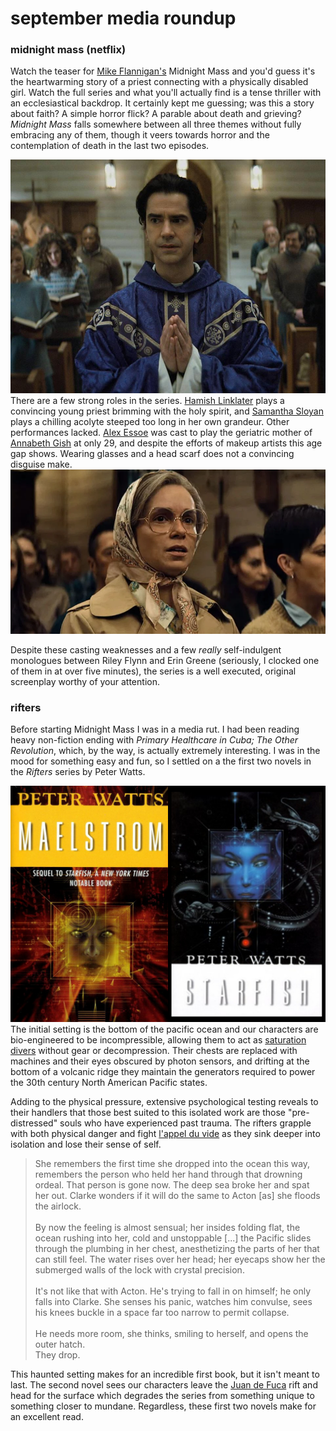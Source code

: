 # september media roundup
### midnight mass (netflix)
Watch the teaser for [Mike Flannigan's](https://www.imdb.com/name/nm1093039) Midnight Mass and you'd guess it's the heartwarming story of a priest connecting with a physically disabled girl. Watch the full series and what you'll actually find is a tense thriller with an ecclesiastical backdrop. It certainly kept me guessing; was this a story about faith? A simple horror flick? A parable about death and grieving? *Midnight Mass* falls somewhere between all three themes without fully embracing any of them, though it veers towards horror and the contemplation of death in the last two episodes.

![Father Paul, the passionate but enigmatic priest.](paul.jpg)
There are a few strong roles in the series. [Hamish Linklater](https://www.imdb.com/name/nm0512934/) plays a convincing young priest brimming with the holy spirit, and [Samantha Sloyan](https://www.imdb.com/name/nm1418096/) plays a chilling acolyte steeped too long in her own grandeur. Other performances lacked. [Alex Essoe](mildred.jpg) was cast to play the geriatric mother of [Annabeth Gish](https://www.imdb.com/name/nm0001272) at only 29, and despite the efforts of makeup artists this age gap shows. Wearing glasses and a head scarf does not a convincing disguise make.
![This is not a 90 year old woman.](mildred.jpg)

Despite these casting weaknesses and a few *really* self-indulgent monologues between Riley Flynn and Erin Greene (seriously, I clocked one of them in at over five minutes), the series is a well executed, original screenplay worthy of your attention.

### rifters
Before starting Midnight Mass I was in a media rut. I had been reading heavy non-fiction ending with *Primary Healthcare in Cuba; The Other Revolution*, which, by the way, is actually extremely interesting. I was in the mood for something easy and fun, so I settled on a the first two novels in the *Rifters* series by Peter Watts.

![Don't be deterred by the cheesy dust jackets.](covers.jpg)
The initial setting is the bottom of the pacific ocean and our characters are bio-engineered to be incompressible, allowing them to act as [saturation divers](https://en.wikipedia.org/wiki/Saturation_diving) without gear or decompression. Their chests are replaced with machines and their eyes obscured by photon sensors, and drifting at the bottom of a volcanic ridge they maintain the generators required to power the 30th century North American Pacific states. 

Adding to the physical pressure, extensive psychological testing reveals to their handlers that those best suited to this isolated work are those "pre-distressed" souls who have experienced past trauma. The rifters grapple with both physical danger and fight [l'appel du vide](https://en.wikipedia.org/wiki/Intrusive_thought) as they sink deeper into isolation and lose their sense of self.

> She remembers the first time she dropped into the ocean this way, remembers the person who held her hand through that drowning ordeal. That person is gone now. The deep sea broke her and spat her out. Clarke wonders if it will do the same to Acton [as] she floods the airlock.<br><br>By now the feeling is almost sensual; her insides folding flat, the ocean rushing into her, cold and unstoppable [...] the Pacific slides through the plumbing in her chest, anesthetizing the parts of her that can still feel. The water rises over her head; her eyecaps show her the submerged walls of the lock with crystal precision.<br><br>It's not like that with Acton. He's trying to fall in on himself; he only falls into Clarke. She senses his panic, watches him convulse, sees his knees buckle in a space far too narrow to permit collapse.<br><br>He needs more room, she thinks, smiling to herself, and opens the outer hatch.<br>They drop.

This haunted setting  makes for an incredible first book, but it isn't meant to last. The second novel sees our characters leave the [Juan de Fuca](https://en.wikipedia.org/wiki/Juan_de_Fuca_Plate) rift and head for the surface which degrades the series from something unique to something closer to mundane. Regardless, these first two novels make for an excellent read.